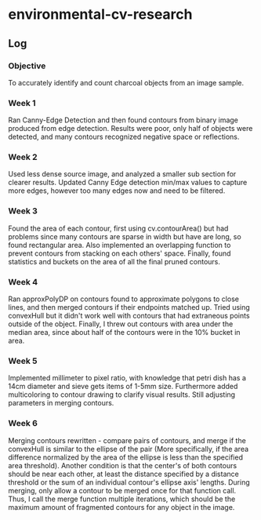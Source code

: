 # environmental-cv-research

## Log

### Objective
To accurately identify and count charcoal objects from an image sample.

### Week 1
Ran Canny-Edge Detection and then found contours from binary image produced from edge detection. Results were poor, only half of objects were detected, and many contours recognized negative space or reflections.

### Week 2
Used less dense source image, and analyzed a smaller sub section for clearer results. Updated Canny Edge detection min/max values to capture more edges, however too many edges now and need to be filtered.

### Week 3
Found the area of each contour, first using cv.contourArea() but had problems since many contours are sparse in width but have are long, so found rectangular area. Also implemented an overlapping function to prevent contours from stacking on each others' space. Finally, found statistics and buckets on the area of all the final pruned contours.

### Week 4
Ran approxPolyDP on contours found to approximate polygons to close lines, and then merged contours if their endpoints matched up. Tried using convexHull but it didn't work well with contours that had extraneous points outside of the object. Finally, I threw out contours with area under the median area, since about half of the contours were in the 10% bucket in area.

### Week 5
Implemented millimeter to pixel ratio, with knowledge that petri dish has a 14cm diameter and sieve gets items of 1-5mm size. Furthermore added multicoloring to contour drawing to clarify visual results. Still adjusting parameters in merging contours.

### Week 6
Merging contours rewritten - compare pairs of contours, and merge if the convexHull is similar to the ellipse of the pair (More specifically, if the area difference normalized by the area of the ellipse is less than the specified area threshold). Another condition is that the center's of both contours should be near each other, at least the distance specified by a distance threshold or the sum of an individual contour's ellipse axis' lengths. During merging, only allow a contour to be merged once for that function call. Thus, I call the merge function multiple iterations, which should be the maximum amount of fragmented contours for any object in the image.
